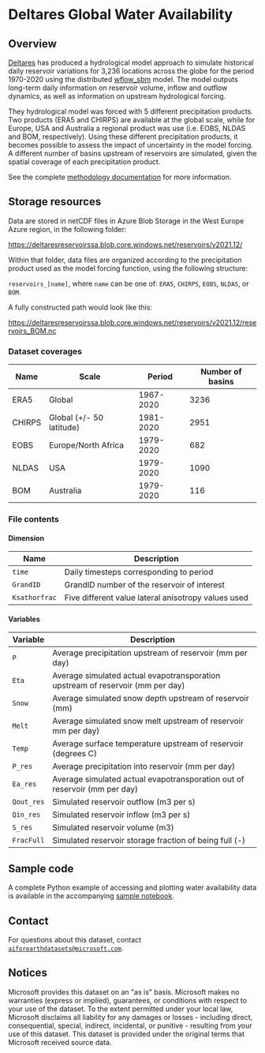 # Deltares Global Water Availability

## Overview

[Deltares](https://www.deltares.nl/en/) has produced a hydrological model approach to simulate historical daily reservoir variations for 3,236 locations across the globe for the period 1970-2020 using the distributed [wflow_sbm](https://deltares.github.io/Wflow.jl/dev/model/sbm/) model. The model outputs long-term daily information on reservoir volume, inflow and outflow dynamics, as well as information on upstream hydrological forcing.

They hydrological model was forced with 5 different precipitation products. Two products (ERA5 and CHIRPS) are available at the global scale, while for Europe, USA and Australia a regional product was use (i.e. EOBS, NLDAS and BOM, respectively). Using these different precipitation products, it becomes possible to assess the impact of uncertainty in the model forcing. A different number of basins upstream of reservoirs are simulated, given the spatial coverage of each precipitation product.

See the complete [methodology documentation](https://deltaresreservoirssa.blob.core.windows.net/reservoirs/v2021.12/pc-deltares-water-availability-documentation.pdf) for more information.

## Storage resources

Data are stored in netCDF files in Azure Blob Storage in the West Europe Azure region, in the following folder:

<https://deltaresreservoirssa.blob.core.windows.net/reservoirs/v2021.12/>

Within that folder, data files are organized according to the precipitation product used as the model forcing function, using the following structure:

`reservoirs_[name]`, where `name` can be one of: `ERA5`, `CHIRPS`, `EOBS`, `NLDAS`, or `BOM`.

A fully constructed path would look like this:

<https://deltaresreservoirssa.blob.core.windows.net/reservoirs/v2021.12/reservoirs_BOM.nc>


### Dataset coverages

| Name   | Scale                    | Period    | Number of basins |
|--------|--------------------------|-----------|------------------|
| ERA5   | Global                   | 1967-2020 | 3236             |
| CHIRPS | Global (+/- 50 latitude) | 1981-2020 | 2951             |
| EOBS   | Europe/North Africa      | 1979-2020 | 682              |
| NLDAS  | USA                      | 1979-2020 | 1090             |
| BOM    | Australia                | 1979-2020 | 116              |


### File contents

#### Dimension

| Name          | Description                                         |
|---------------|-----------------------------------------------------|
| `time`        | Daily timesteps corresponding to period             |
| `GrandID`     | GrandID number of the reservoir of interest         |
| `Ksathorfrac` | Five different value lateral anisotropy values used |

#### Variables

| Variable   | Description                                                                    |
|------------|--------------------------------------------------------------------------------|
| `P`        | Average precipitation upstream of reservoir (mm per day)                       |
| `Eta`      | Average simulated actual evapotransporation upstream of reservoir (mm per day) |
| `Snow`     | Average simulated snow depth upstream of reservoir (mm)                        |
| `Melt`     | Average simulated snow melt upstream of reservoir mm per day)                  |
| `Temp`     | Average surface temperature upstream of reservoir (degrees C)                  |
| `P_res`    | Average precipitation into reservoir (mm per day)                              |
| `Ea_res`   | Average simulated actual evapotransporation out of reservoir (mm per day)      |
| `Qout_res` | Simulated reservoir outflow (m3 per s)                                         |
| `Qin_res`  | Simulated reservoir inflow (m3 per s)                                          |
| `S_res`    | Simulated reservoir volume (m3)                                                |
| `FracFull` | Simulated reservoir storage fraction of being full (-)                         |

## Sample code

A complete Python example of accessing and plotting water availability data is available in the accompanying [sample notebook](https://nbviewer.jupyter.org/github/microsoft/AIforEarthDataSets/blob/main/data/deltares-water-availability.ipynb).

## Contact

For questions about this dataset, contact [`aiforearthdatasets@microsoft.com`](mailto:aiforearthdatasets@microsoft.com?subject=deltares-floods%20question).

## Notices

Microsoft provides this dataset on an "as is" basis.  Microsoft makes no warranties (express or implied), guarantees, or conditions with respect to your use of the dataset. To the extent permitted under your local law, Microsoft disclaims all liability for any damages or losses - including direct, consequential, special, indirect, incidental, or punitive - resulting from your use of this dataset. This dataset is provided under the original terms that Microsoft received source data.
